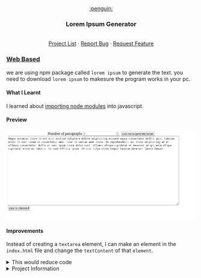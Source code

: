 <br />
<p style="text-align: center" align="center">
  <a href="https://github.com/kana800/myProjects">
	:penguin:
  </a>
  <h3 align="center">Lorem Ipsum Generator</h3>
  <p align="center">
    <br />
    <a href="https://github.com/kana800/myProjects/edit/master/1-Beginner/">Project List</a>
    ·
    <a href="https://github.com/kana800/myProjects/issues">Report Bug</a>
    ·
    <a href="https://github.com/kana800/myProjects/issues">Request Feature</a>
  </p>
</p>

### [Web Based](webbased)

we are using npm package called `lorem ipsum` to generate the text. you need to download `lorem ipsum` to makesure the program works in your pc.

#### What I Learnt

I learned about [importing node modules](https://medium.com/weekly-webtips/import-use-npm-modules-in-the-browser-easily-e70d6c84fc31) into javascript.

#### Preview

<p align="center">
	<img src=".images/preview.png"></img>
</p>


#### Improvements

Instead of creating a `textarea` element, I can make an element in the `index.html` file and change the `textContent` of that `element`.

<details>
  <summary>This would reduce code</summary>

  ```javascript
    let loremcontent = document.createElement("textarea");
    loremcontent.textContent = content;
    /*clearing the previous content from the div*/
    loremdiv.textContent = "";
    loremdiv.appendChild(loremcontent);
  ```

  we can replace the above snippet with

  ```javascript
  let loremcontent = document.getElementById("loremcontent");
  loremcontent.textContent = generatedContent;
  ```
</details>


<details>

<summary>Project Information</summary>


**Tier:** 1-Beginner

Lorem Ipsum is simply dummy text of the printing and typesetting industry.
This app should generate passages of lorem ipsum text suitable for use as placeholder copy in web pages, graphics, and more.

## User Stories

-   [x] User can type into an input field the number of paragraphs of lorem ipsum to be generated
-   [x] Use can see the generated paragraphs of lorem ipsum and is able to copy them

## Trello Board

You can track your progress by cloning this [Trello Board](https://trello.com/b/T0xA0Glj/lorem-ipsum-generator)

## Useful links and resources

-   [lorem-ipsum npm package](https://www.npmjs.com/package/lorem-ipsum)
-   [lorem-ipsum CDN](https://www.jsdelivr.com/package/npm/lorem-ipsum)

## Example projects

-   [Lipsum.com](https://www.lipsum.com/)
</details>

